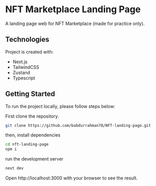 
# NFT Marketplace Landing Page

A landing page web for NFT Marketplace (made for practice only).

## Technologies

Project is created with:
* Next.js
* TailwindCSS
* Zustand
* Typescript
## Getting Started

To run the project locally, please follow steps below:

First clone the repository.

```bash
git clone https://github.com/babdurrahman78/NFT-landing-page.git
```

then, install dependencies

```bash
cd nft-landing-page
npm i
```

run the development server
```bash
next dev
```

Open http://localhost:3000 with your browser to see the result.



